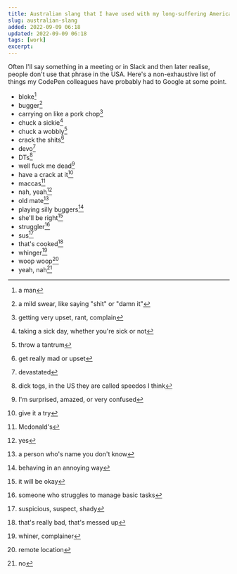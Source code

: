 ```yaml
---
title: Australian slang that I have used with my long-suffering American colleagues
slug: australian-slang
added: 2022-09-09 06:18
updated: 2022-09-09 06:18
tags: [work]
excerpt:
---
```


Often I'll say something in a meeting or in Slack and then later realise, people don't use that phrase in the USA. Here's a non-exhaustive list of things my CodePen colleagues have probably had to Google at some point.

- bloke[^1]
- bugger[^2]
- carrying on like a pork chop[^3]
- chuck a sickie[^4]
- chuck a wobbly[^5]
- crack the shits[^6]
- devo[^7]
- DTs[^8]
- well fuck me dead[^9]
- have a crack at it[^10]
- maccas[^11]
- nah, yeah[^12]
- old mate[^13]
- playing silly buggers[^14]
- she'll be right[^15]
- struggler[^16]
- sus[^17]
- that's cooked[^18]
- whinger[^19]
- woop woop[^20]
- yeah, nah[^21]

[^1]: a man
[^2]: a mild swear, like saying "shit" or "damn it"
[^3]: getting very upset, rant, complain
[^4]: taking a sick day, whether you're sick or not
[^5]: throw a tantrum
[^6]: get really mad or upset
[^7]: devastated
[^8]: dick togs, in the US they are called speedos I think
[^9]: I'm surprised, amazed, or very confused
[^10]: give it a try
[^11]: Mcdonald's
[^12]: yes
[^13]: a person who's name you don't know
[^14]: behaving in an annoying way
[^15]: it will be okay
[^16]: someone who struggles to manage basic tasks
[^17]: suspicious, suspect, shady
[^18]: that's really bad, that's messed up
[^19]: whiner, complainer
[^20]: remote location
[^21]: no
